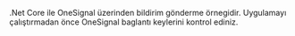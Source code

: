 .Net Core ile OneSignal üzerinden bildirim gönderme örnegidir. Uygulamayı çalıştırmadan önce OneSignal baglantı keylerini kontrol ediniz.
